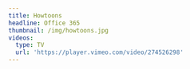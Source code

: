 ```yaml
---
title: Howtoons
headline: Office 365
thumbnail: /img/howtoons.jpg
videos:
  type: TV
  url: 'https://player.vimeo.com/video/274526298'
---
```


